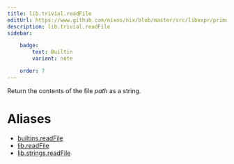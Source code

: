 ```yaml
---
title: lib.trivial.readFile
editUrl: https://www.github.com/nixos/nix/blob/master/src/libexpr/primops.cc
description: lib.trivial.readFile
sidebar:

    badge:
        text: Builtin
        variant: note

    order: 7
---
```


Return the contents of the file *path* as a string.


# Aliases

- [builtins.readFile](./reference/builtins/builtins-readFile)
- [lib.readFile](./reference/lib/lib-readFile)
- [lib.strings.readFile](./reference/lib/strings/lib-strings-readFile)


